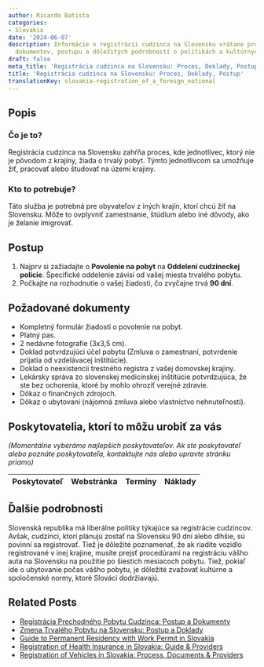 ```yaml
---
author: Ricardo Batista
categories:
- Slovakia
date: '2024-06-07'
description: Informácie o registrácii cudzinca na Slovensku vrátane procesu, požadovaných
  dokumentov, postupu a dôležitých podrobností o politikách a kultúrnych normách.
draft: false
meta_title: 'Registrácia cudzinca na Slovensku: Proces, Doklady, Postup'
title: 'Registrácia cudzinca na Slovensku: Proces, Doklady, Postup'
translationKey: slovakia-registration_of_a_foreign_national
---
```




## Popis
### Čo je to?
Registrácia cudzinca na Slovensku zahŕňa proces, kde jednotlivec, ktorý nie je pôvodom z krajiny, žiada o trvalý pobyt. Týmto jednotlivcom sa umožňuje žiť, pracovať alebo študovať na území krajiny.

### Kto to potrebuje?
Táto služba je potrebná pre obyvateľov z iných krajín, ktorí chcú žiť na Slovensku. Môže to ovplyvniť zamestnanie, štúdium alebo iné dôvody, ako je želanie imigrovať.

## Postup
1. Najprv si zažiadajte o **Povolenie na pobyt** na **Oddelení cudzineckej polície**. Špecifické oddelenie závisí od vašej miesta trvalého pobytu.
2. Počkajte na rozhodnutie o vašej žiadosti, čo zvyčajne trvá **90 dní**.

## Požadované dokumenty
- Kompletný formulár žiadosti o povolenie na pobyt.
- Platný pas.
- 2 nedávne fotografie (3x3,5 cm).
- Doklad potvrdzujúci účel pobytu (Zmluva o zamestnaní, potvrdenie prijatia od vzdelávacej inštitúcie).
- Doklad o neexistencii trestného registra z vašej domovskej krajiny.
- Lekársky správa zo slovenskej medicínskej inštitúcie potvrdzujúca, že ste bez ochorenia, ktoré by mohlo ohroziť verejné zdravie.
- Dôkaz o finančných zdrojoch.
- Dôkaz o ubytovaní (nájomná zmluva alebo vlastníctvo nehnuteľnosti).

## Poskytovatelia, ktorí to môžu urobiť za vás

_(Momentálne vyberáme najlepších poskytovateľov. Ak ste poskytovateľ alebo poznáte poskytovateľa, kontaktujte nás alebo upravte stránku priamo)_

| Poskytovateľ    |     Webstránka  |     Termíny      |       Náklady    |
| --------------- | --------------- |  :-------------: | :-------------: |

## Ďalšie podrobnosti
Slovenská republika má liberálne politiky týkajúce sa registrácie cudzincov. Avšak, cudzinci, ktorí plánujú zostať na Slovensku 90 dní alebo dlhšie, sú povinní sa registrovať. Tiež je dôležité poznamenať, že ak riadite vozidlo registrované v inej krajine, musíte prejsť procedúrami na registráciu vášho auta na Slovensku na použitie po šiestich mesiacoch pobytu. Tiež, pokiaľ ide o ubytovanie počas vášho pobytu, je dôležité zvažovať kultúrne a spoločenské normy, ktoré Slováci dodržiavajú.


## Related Posts

- [Registrácia Prechodného Pobytu Cudzinca: Postup a Dokumenty](https://tramitit.com/sk/guides/slovakia/registracia_prechodneho_pobytu_cudzinca/)
- [Zmena Trvalého Pobytu na Slovensku: Postup a Doklady](https://tramitit.com/sk/guides/slovakia/zmena_trvaleho_pobytu/)
- [Guide to Permanent Residency with Work Permit in Slovakia](https://tramitit.com/sk/guides/slovakia/ziadost_o_pobyt_s_pracovnym_povolenim/)
- [Registration of Health Insurance in Slovakia: Guide & Providers](https://tramitit.com/sk/guides/slovakia/prihlasenie_do_zdravotnej_poistovne/)
- [Registration of Vehicles in Slovakia: Process, Documents & Providers](https://tramitit.com/sk/guides/slovakia/registracia_motoroveho_vozidla/)